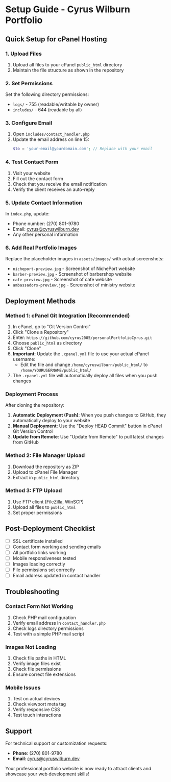 # Setup Guide - Cyrus Wilburn Portfolio

## Quick Setup for cPanel Hosting

### 1. Upload Files
1. Upload all files to your cPanel `public_html` directory
2. Maintain the file structure as shown in the repository

### 2. Set Permissions
Set the following directory permissions:
- `logs/` - 755 (readable/writable by owner)
- `includes/` - 644 (readable by all)

### 3. Configure Email
1. Open `includes/contact_handler.php`
2. Update the email address on line 15:
   ```php
   $to = 'your-email@yourdomain.com'; // Replace with your email
   ```

### 4. Test Contact Form
1. Visit your website
2. Fill out the contact form
3. Check that you receive the email notification
4. Verify the client receives an auto-reply

### 5. Update Contact Information
In `index.php`, update:
- Phone number: (270) 801-9780
- Email: cyrus@cyruswilburn.dev
- Any other personal information

### 6. Add Real Portfolio Images
Replace the placeholder images in `assets/images/` with actual screenshots:
- `nicheport-preview.jpg` - Screenshot of NichePort website
- `barber-preview.jpg` - Screenshot of barbershop website
- `cafe-preview.jpg` - Screenshot of cafe website
- `ambassadors-preview.jpg` - Screenshot of ministry website

## Deployment Methods

### Method 1: cPanel Git Integration (Recommended)
1. In cPanel, go to "Git Version Control"
2. Click "Clone a Repository"
3. Enter: `https://github.com/cyrus2005/personalPortfolioCyrus.git`
4. Choose `public_html` as directory
5. Click "Clone"
6. **Important**: Update the `.cpanel.yml` file to use your actual cPanel username:
   - Edit the file and change `/home/cyruswilburn/public_html/` to `/home/YOURUSERNAME/public_html/`
7. The `.cpanel.yml` file will automatically deploy all files when you push changes

### Deployment Process
After cloning the repository:
1. **Automatic Deployment (Push)**: When you push changes to GitHub, they automatically deploy to your website
2. **Manual Deployment**: Use the "Deploy HEAD Commit" button in cPanel Git Version Control
3. **Update from Remote**: Use "Update from Remote" to pull latest changes from GitHub

### Method 2: File Manager Upload
1. Download the repository as ZIP
2. Upload to cPanel File Manager
3. Extract in `public_html` directory

### Method 3: FTP Upload
1. Use FTP client (FileZilla, WinSCP)
2. Upload all files to `public_html`
3. Set proper permissions

## Post-Deployment Checklist

- [ ] SSL certificate installed
- [ ] Contact form working and sending emails
- [ ] All portfolio links working
- [ ] Mobile responsiveness tested
- [ ] Images loading correctly
- [ ] File permissions set correctly
- [ ] Email address updated in contact handler

## Troubleshooting

### Contact Form Not Working
1. Check PHP mail configuration
2. Verify email address in `contact_handler.php`
3. Check logs directory permissions
4. Test with a simple PHP mail script

### Images Not Loading
1. Check file paths in HTML
2. Verify image files exist
3. Check file permissions
4. Ensure correct file extensions

### Mobile Issues
1. Test on actual devices
2. Check viewport meta tag
3. Verify responsive CSS
4. Test touch interactions

## Support

For technical support or customization requests:
- **Phone**: (270) 801-9780
- **Email**: cyrus@cyruswilburn.dev

Your professional portfolio website is now ready to attract clients and showcase your web development skills!